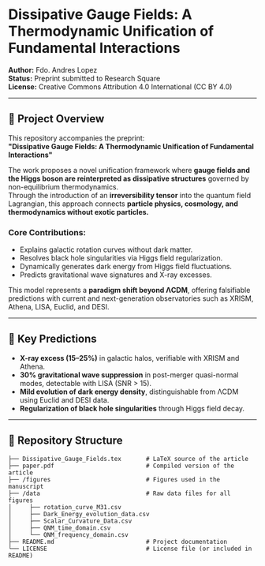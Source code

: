 
# Dissipative Gauge Fields: A Thermodynamic Unification of Fundamental Interactions

**Author:** Fdo. Andres Lopez  
**Status:** Preprint submitted to Research Square  
**License:** Creative Commons Attribution 4.0 International (CC BY 4.0)

---

## 🌌 Project Overview

This repository accompanies the preprint:  
**"Dissipative Gauge Fields: A Thermodynamic Unification of Fundamental Interactions"**

The work proposes a novel unification framework where **gauge fields and the Higgs boson are reinterpreted as dissipative structures** governed by non-equilibrium thermodynamics.  
Through the introduction of an **irreversibility tensor** into the quantum field Lagrangian, this approach connects **particle physics, cosmology, and thermodynamics without exotic particles.**

### Core Contributions:
- Explains galactic rotation curves without dark matter.
- Resolves black hole singularities via Higgs field regularization.
- Dynamically generates dark energy from Higgs field fluctuations.
- Predicts gravitational wave signatures and X-ray excesses.

This model represents a **paradigm shift beyond ΛCDM**, offering falsifiable predictions with current and next-generation observatories such as XRISM, Athena, LISA, Euclid, and DESI.

---

## 🔬 Key Predictions

- **X-ray excess (15–25%)** in galactic halos, verifiable with XRISM and Athena.
- **30% gravitational wave suppression** in post-merger quasi-normal modes, detectable with LISA (SNR > 15).
- **Mild evolution of dark energy density**, distinguishable from ΛCDM using Euclid and DESI data.
- **Regularization of black hole singularities** through Higgs field decay.

---

## 📂 Repository Structure

```text
├── Dissipative_Gauge_Fields.tex       # LaTeX source of the article
├── paper.pdf                          # Compiled version of the article
├── /figures                           # Figures used in the manuscript
├── /data                              # Raw data files for all figures
│     ├── rotation_curve_M31.csv
│     ├── Dark_Energy_evolution_data.csv
│     ├── Scalar_Curvature_Data.csv
│     ├── QNM_time_domain.csv
│     └── QNM_frequency_domain.csv
├── README.md                          # Project documentation
└── LICENSE                            # License file (or included in README)

